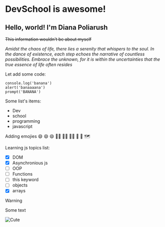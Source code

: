 # DevSchool is awesome!
## Hello, world! I'm Diana Poliarush

~~This information wouldn't be about myself~~

_Amidst the chaos of life, there lies a serenity that whispers to the soul. In the dance of existence, each step echoes the narrative of countless possibilities. Embrace the unknown, for it is within the uncertainties that the true essence of life often resides_


 
Let add some code:
```
console.log('banana')
alert('banaaaana')
prompt('BANANA')
```

Some list's items:
- Dev
- school
- programming
- javascript

Adding emojies 
:smile: :smile: :smile: :technologist:  	:woman_technologist: :climbing_man: :eagle: :penguin: :world_map:

Learning js topics list:
  - [x] DOM 
  - [x] Asynchronious js
  - [ ] OOP
  - [ ] Functions
  - [ ] this keyword
  - [ ] objects
  - [x] arrays

> [!WARNING]
> Some text


![Cute](https://news.liga.net/images/general/2019/09/11/20190911154809-5288.jpg?v=1568211325)

